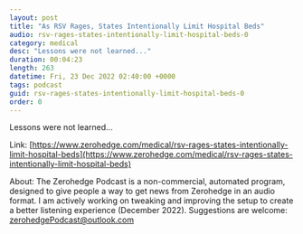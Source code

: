```yaml
---
layout: post
title: "As RSV Rages, States Intentionally Limit Hospital Beds"
audio: rsv-rages-states-intentionally-limit-hospital-beds-0
category: medical
desc: "Lessons were not learned..."
duration: 00:04:23
length: 263
datetime: Fri, 23 Dec 2022 02:40:00 +0000
tags: podcast
guid: rsv-rages-states-intentionally-limit-hospital-beds-0
order: 0
---
```

Lessons were not learned...

Link: [https://www.zerohedge.com/medical/rsv-rages-states-intentionally-limit-hospital-beds](https://www.zerohedge.com/medical/rsv-rages-states-intentionally-limit-hospital-beds)

About: The Zerohedge Podcast is a non-commercial, automated program, designed to give people a way to get news from Zerohedge in an audio format.  I am actively working on tweaking and improving the setup to create a better listening experience (December 2022).  Suggestions are welcome: [zerohedgePodcast@outlook.com](mailto:zerohedgePodcast@outlook.com)